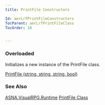 ```yaml
---
title: PrintFile Constructors

Id: aerLrfPrintFileConstructors
TocParent: aerLrfPrintFileClass
TocOrder: 10


---
```


### Overloaded
Initializes a new instance of the PrintFile class.

[PrintFile (string, string, string, bool)](PrintFile_PrintFileConstructor.html) 

### See Also
[ASNA.VisualRPG.Runtime](aerLrfRuntimeNamespace.html)
[PrintFile Class](aerLrfPrintFileClass.html) 
